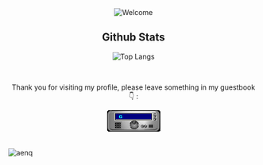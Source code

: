<div align="center">
<img src="https://github.com/aenq/aenq/blob/main/welcome-black-min.gif" alt="Welcome">

## Github Stats
<!-- ![Aenq's GitHub stats](https://github-readme-stats.vercel.app/api?username=aenq&show_icons=true)
<p align="left"> <img src="https://komarev.com/ghpvc/?username=HuynhDuc&label=Profile%20views&color=0e75b6&style=flat" alt="HuynhDuc" /> </p>
 -->
 ![Top Langs](https://github-readme-stats.vercel.app/api/top-langs/?username=Lavia1337&theme=dark&show_icons=true&layout=compact&langs_count=7) <br>
<!-- ![Aenq's GitHub stats](https://github-readme-stats.vercel.app/api?username=aenq&theme=dark&show_icons=true)  -->
<!-- <img height="180em" src="https://github-readme-stats-eight-theta.vercel.app/api?username=aenq&show_icons=true&theme=algolia&include_all_commits=true&count_private=true"/> -->
</div>
<!--
## Find me on
<p>
  <a href="mailto:rachelmartam@gmail.com"><img src="https://img.icons8.com/color/96/000000/gmail.png" alt="email"/></a>
  <a href="https://www.linkedin.com/in/rachelmartam"><img src="https://img.icons8.com/color/96/000000/linkedin.png" alt="linkedin"/></a>
  <a href="https://www.instagram.com/rachelmartam"><img src="https://img.icons8.com/color/96/000000/instagram-new.png" alt="instagram"/></a>
  <a href="https://open.spotify.com/user/nufwbt70xpxz6e3xrp9dwixdw"><img src="https://img.icons8.com/color/96/000000/spotify--v1.png" alt="spotify"/></a>
 -->

<br>
<div align="center">
<p>Thank you for visiting my profile, please leave something in my guestbook 👇 :</p>
 <a href="https://github.com/aenq/aenq/issues/3#issuecomment-new"><img src="https://github.com/aenq/aenq/blob/main/GUEST_BOOK_GIF.gif" alt="Guest book"></a>
</div>

<br>
<p align="left"> <img src="https://komarev.com/ghpvc/?username=aenq&label=Profile%20views&color=0e75b6&style=flat" alt="aenq" /> </p>
